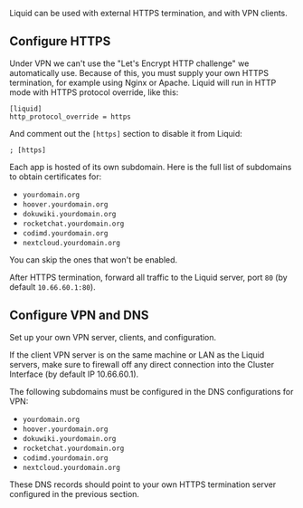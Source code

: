 Liquid can be used with external HTTPS termination, and with VPN clients.

## Configure HTTPS

Under VPN we can't use the "Let's Encrypt HTTP challenge" we automatically use. Because of this, you must supply your own HTTPS termination, for example using Nginx or Apache. Liquid will run in HTTP mode with HTTPS protocol override, like this:

```
[liquid]
http_protocol_override = https
```

And comment out the `[https]` section to disable it from Liquid:

```
; [https]
```

Each app is hosted of its own subdomain. Here is the full list of subdomains to obtain certificates for:

- `yourdomain.org`
- `hoover.yourdomain.org`
- `dokuwiki.yourdomain.org`
- `rocketchat.yourdomain.org`
- `codimd.yourdomain.org`
- `nextcloud.yourdomain.org`

You can skip the ones that won't be enabled.

After HTTPS termination, forward all traffic to the Liquid server, port `80` (by default `10.66.60.1:80`). 

## Configure VPN and DNS

Set up your own VPN server, clients, and configuration.

If the client VPN server is on the same machine or LAN as the Liquid servers, make sure to firewall off any direct connection into the Cluster Interface (by default IP 10.66.60.1).

The following subdomains must be configured in the DNS configurations for VPN:

- `yourdomain.org`
- `hoover.yourdomain.org`
- `dokuwiki.yourdomain.org`
- `rocketchat.yourdomain.org`
- `codimd.yourdomain.org`
- `nextcloud.yourdomain.org`

These DNS records should point to your own HTTPS termination server configured in the previous section.